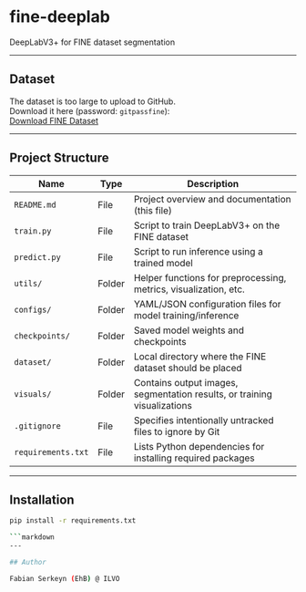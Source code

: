 # fine-deeplab

DeepLabV3+ for FINE dataset segmentation

---

## Dataset

The dataset is too large to upload to GitHub.  
Download it here (password: `gitpassfine`):  
[Download FINE Dataset](https://ehb-my.sharepoint.com/:f:/g/personal/fabian_serkeyn_student_ehb_be/EiCFpynSZVNLk_RG9hTfAp4BnJBoeQBa95bUoNysPgkQYA?e=idSXo3)

---

## Project Structure

| Name               | Type    | Description                                                              |
|--------------------|---------|--------------------------------------------------------------------------|
| `README.md`        | File    | Project overview and documentation (this file)                           |
| `train.py`         | File    | Script to train DeepLabV3+ on the FINE dataset                           |
| `predict.py`       | File    | Script to run inference using a trained model                            |
| `utils/`           | Folder  | Helper functions for preprocessing, metrics, visualization, etc.         |
| `configs/`         | Folder  | YAML/JSON configuration files for model training/inference               |
| `checkpoints/`     | Folder  | Saved model weights and checkpoints                                      |
| `dataset/`         | Folder  | Local directory where the FINE dataset should be placed                  |
| `visuals/`         | Folder  | Contains output images, segmentation results, or training visualizations |
| `.gitignore`       | File    | Specifies intentionally untracked files to ignore by Git                 |
| `requirements.txt` | File    | Lists Python dependencies for installing required packages               |

---

## Installation

```bash
pip install -r requirements.txt

```markdown
---

## Author 

Fabian Serkeyn (EhB) @ ILVO
